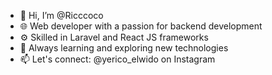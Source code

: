 - 👋 Hi, I’m @Ricccoco  
- 🌐 Web developer with a passion for backend development  
- ⚙️ Skilled in Laravel and React JS frameworks  
- 🌱 Always learning and exploring new technologies  
- 📫 Let's connect: @yerico_elwido on Instagram  

<!---
Ricccoco/Ricccoco is a ✨ special ✨ repository because its `README.md` (this file) appears on your GitHub profile.
You can click the Preview link to take a look at your changes.
--->
